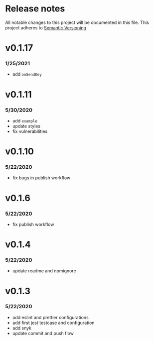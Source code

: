 # Release notes

All notable changes to this project will be documented in this file.
This project adheres to [Semantic Versioning](http://semver.org)

# v0.1.17
### 1/25/2021
- add `onSendKey`

# v0.1.11
### 5/30/2020
- add `example`
- update styles
- fix vulnerabilities

# v0.1.10
### 5/22/2020
- fix bugs in publish workflow

# v0.1.6
### 5/22/2020
- fix publish workflow

# v0.1.4
### 5/22/2020
- update readme and npmignore

# v0.1.3
### 5/22/2020
- add eslint and prettier configurations
- add first jest testcase and configuration
- add snyk
- update commit and push flow